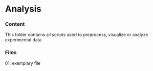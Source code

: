 # Analysis
### Content
This folder contains all scripts used to preprocess, visualize or analyze experimental data.
### Files
01: exemplary file

